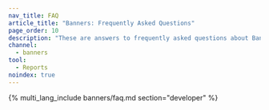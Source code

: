 ```yaml
---
nav_title: FAQ
article_title: "Banners: Frequently Asked Questions"
page_order: 10
description: "These are answers to frequently asked questions about Banners in Braze."
channel:
  - banners
tool:
  - Reports
noindex: true
---
```


{% multi_lang_include banners/faq.md section="developer" %}